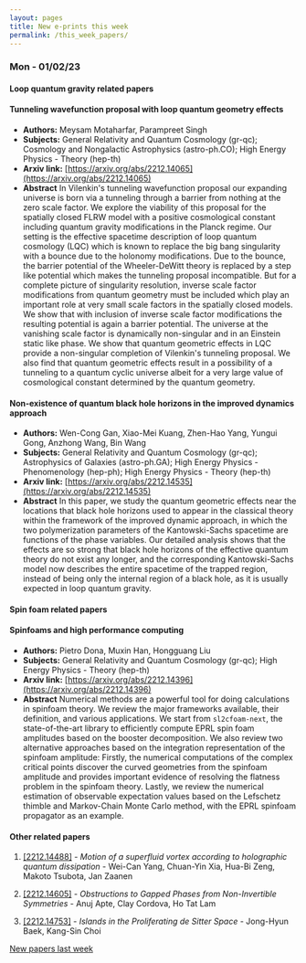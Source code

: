 ```yaml
---
layout: pages
title: New e-prints this week
permalink: /this_week_papers/
---
```




### Mon - 01/02/23

#### Loop quantum gravity related papers

#### **Tunneling wavefunction proposal with loop quantum geometry effects**
 - **Authors:** Meysam Motaharfar, Parampreet Singh
 - **Subjects:** General Relativity and Quantum Cosmology (gr-qc); Cosmology and Nongalactic Astrophysics (astro-ph.CO); High Energy Physics - Theory (hep-th)
 - **Arxiv link:** [https://arxiv.org/abs/2212.14065](https://arxiv.org/abs/2212.14065)
 - **Abstract**
 In Vilenkin's tunneling wavefunction proposal our expanding universe is born via a tunneling through a barrier from nothing at the zero scale factor. We explore the viability of this proposal for the spatially closed FLRW model with a positive cosmological constant including quantum gravity modifications in the Planck regime. Our setting is the effective spacetime description of loop quantum cosmology (LQC) which is known to replace the big bang singularity with a bounce due to the holonomy modifications. Due to the bounce, the barrier potential of the Wheeler-DeWitt theory is replaced by a step like potential which makes the tunneling proposal incompatible. But for a complete picture of singularity resolution, inverse scale factor modifications from quantum geometry must be included which play an important role at very small scale factors in the spatially closed models. We show that with inclusion of inverse scale factor modifications the resulting potential is again a barrier potential. The universe at the vanishing scale factor is dynamically non-singular and in an Einstein static like phase. We show that quantum geometric effects in LQC provide a non-singular completion of Vilenkin's tunneling proposal. We also find that quantum geometric effects result in a possibility of a tunneling to a quantum cyclic universe albeit for a very large value of cosmological constant determined by the quantum geometry. 

#### **Non-existence of quantum black hole horizons in the improved dynamics  approach**
 - **Authors:** Wen-Cong Gan, Xiao-Mei Kuang, Zhen-Hao Yang, Yungui Gong, Anzhong Wang, Bin Wang
 - **Subjects:** General Relativity and Quantum Cosmology (gr-qc); Astrophysics of Galaxies (astro-ph.GA); High Energy Physics - Phenomenology (hep-ph); High Energy Physics - Theory (hep-th)
 - **Arxiv link:** [https://arxiv.org/abs/2212.14535](https://arxiv.org/abs/2212.14535)
 - **Abstract**
 In this paper, we study the quantum geometric effects near the locations that black hole horizons used to appear in the classical theory within the framework of the improved dynamic approach, in which the two polymerization parameters of the Kantowski-Sachs spacetime are functions of the phase variables. Our detailed analysis shows that the effects are so strong that black hole horizons of the effective quantum theory do not exist any longer, and the corresponding Kantowski-Sachs model now describes the entire spacetime of the trapped region, instead of being only the internal region of a black hole, as it is usually expected in loop quantum gravity. 

#### Spin foam related papers

#### **Spinfoams and high performance computing**
 - **Authors:** Pietro Dona, Muxin Han, Hongguang Liu
 - **Subjects:** General Relativity and Quantum Cosmology (gr-qc); High Energy Physics - Theory (hep-th)
 - **Arxiv link:** [https://arxiv.org/abs/2212.14396](https://arxiv.org/abs/2212.14396)
 - **Abstract**
 Numerical methods are a powerful tool for doing calculations in spinfoam theory. We review the major frameworks available, their definition, and various applications. We start from $\texttt{sl2cfoam-next}$, the state-of-the-art library to efficiently compute EPRL spin foam amplitudes based on the booster decomposition. We also review two alternative approaches based on the integration representation of the spinfoam amplitude: Firstly, the numerical computations of the complex critical points discover the curved geometries from the spinfoam amplitude and provides important evidence of resolving the flatness problem in the spinfoam theory. Lastly, we review the numerical estimation of observable expectation values based on the Lefschetz thimble and Markov-Chain Monte Carlo method, with the EPRL spinfoam propagator as an example. 



#### Other related papers

1. [[2212.14488]](https://arxiv.org/abs/2212.14488) - *Motion of a superfluid vortex according to holographic quantum  dissipation* - Wei-Can Yang, Chuan-Yin Xia, Hua-Bi Zeng, Makoto Tsubota, Jan Zaanen

1. [[2212.14605]](https://arxiv.org/abs/2212.14605) - *Obstructions to Gapped Phases from Non-Invertible Symmetries* - Anuj Apte, Clay Cordova, Ho Tat Lam

1. [[2212.14753]](https://arxiv.org/abs/2212.14753) - *Islands in the Proliferating de Sitter Space* - Jong-Hyun Baek, Kang-Sin Choi






[New papers last week]({{site.url}}/archived/weekly/pre-prints/2023/01/02/archived_weekly_papers.html)